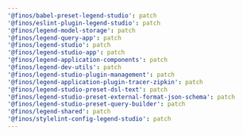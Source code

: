 ```yaml
---
'@finos/babel-preset-legend-studio': patch
'@finos/eslint-plugin-legend-studio': patch
'@finos/legend-model-storage': patch
'@finos/legend-query-app': patch
'@finos/legend-studio': patch
'@finos/legend-studio-app': patch
'@finos/legend-application-components': patch
'@finos/legend-dev-utils': patch
'@finos/legend-studio-plugin-management': patch
'@finos/legend-application-plugin-tracer-zipkin': patch
'@finos/legend-studio-preset-dsl-text': patch
'@finos/legend-studio-preset-external-format-json-schema': patch
'@finos/legend-studio-preset-query-builder': patch
'@finos/legend-shared': patch
'@finos/stylelint-config-legend-studio': patch
---
```


